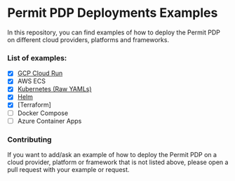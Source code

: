 # Permit PDP Deployments Examples

In this repository, you can find examples of how to deploy the Permit PDP on different cloud providers, platforms and
frameworks.

### List of examples:

- [X] [GCP Cloud Run](gcp)
- [X] AWS ECS
- [X] [Kubernetes (Raw YAMLs)](kubernetes)
- [X] [Helm](kubernetes)
- [X] [Terraform]
- [ ] Docker Compose
- [ ] Azure Container Apps

### Contributing

If you want to add/ask an example of how to deploy the Permit PDP on a cloud provider, platform or framework that is not
listed above, please open a pull request with your example or request.


